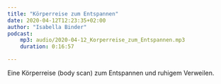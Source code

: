 ```yaml
---
title: "Körperreise zum Entspannen"
date: 2020-04-12T12:23:35+02:00
author: "Isabella Binder"
podcast:
    mp3: audio/2020-04-12_Korperreise_zum_Entspannen.mp3
    duration: 0:16:57

---
```


Eine Körperreise (body scan) zum Entspannen und ruhigem Verweilen.
